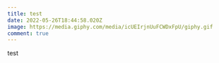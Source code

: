 ```yaml
---
title: test
date: 2022-05-26T18:44:58.020Z
image: https://media.giphy.com/media/icUEIrjnUuFCWDxFpU/giphy.gif
comment: true
---
```

test